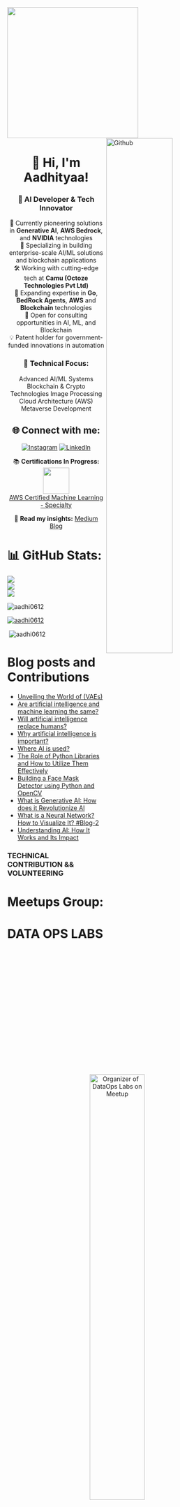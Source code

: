<div id="header" align="left">
  <img src="https://media.giphy.com/media/qgQUggAC3Pfv687qPC/giphy.gif" width="300"/>
  <img width="55%" align="right" alt="Github" src="https://raw.githubusercontent.com/onimur/.github/master/.resources/git-header.svg" />
</div>


<div id="header" align="Center">

# 👋 Hi, I'm Aadhityaa!

### 🚀 AI Developer & Tech Innovator

🔭 Currently pioneering solutions in **Generative AI**, **AWS Bedrock**, and **NVIDIA** technologies  
🎯 Specializing in building enterprise-scale AI/ML solutions and blockchain applications  
🛠️ Working with cutting-edge tech at **Camu (Octoze Technologies Pvt Ltd)**  
🌱 Expanding expertise in **Go**, **BedRock Agents**, **AWS** and **Blockchain** technologies  
🤝 Open for consulting opportunities in AI, ML, and Blockchain  
💡 Patent holder for government-funded innovations in automation  

### 💫 Technical Focus:
 Advanced AI/ML Systems
 Blockchain & Crypto Technologies
 Image Processing
 Cloud Architecture (AWS)
 Metaverse Development


## 🌐 Connect with me:
[![Instagram](https://img.shields.io/badge/Instagram-%23E4405F.svg?logo=Instagram&logoColor=white)](https://www.instagram.com/aadhityaa_aadhi/) [![LinkedIn](https://img.shields.io/badge/LinkedIn-%230077B5.svg?logo=linkedin&logoColor=white)](https://linkedin.com/in/aadhi0612) 
  

📚 **Certifications In Progress:**  
<img src="https://upload.wikimedia.org/wikipedia/commons/thumb/9/93/Amazon_Web_Services_Logo.svg/150px-Amazon_Web_Services_Logo.svg.png" width="60px">  
[AWS Certified Machine Learning - Specialty](https://aws.amazon.com/certification/certified-machine-learning-specialty/)

📝 **Read my insights:** [Medium Blog](https://medium.com/@aadhi0612)
</div>

# 📊 GitHub Stats:
![](https://github-readme-stats.vercel.app/api?username=aadhi0612&theme=dark&hide_border=false&include_all_commits=true&count_private=true)<br/>
![](https://github-readme-streak-stats.herokuapp.com/?user=aadhi0612&theme=dark&hide_border=false)<br/>
![](https://github-readme-stats.vercel.app/api/top-langs/?username=aadhi0612&theme=dark&hide_border=false&include_all_commits=true&count_private=true&layout=compact)

<p align="left"> <img src="https://komarev.com/ghpvc/?username=aadhi0612&label=Profile%20views&color=0e75b6&style=flat" alt="aadhi0612" /></p>

<p align="left"> <a href="https://github.com/ryo-ma/github-profile-trophy"><img src="https://github-profile-trophy.vercel.app/?username=aadhi0612" alt="aadhi0612" /></a> </p>

<p>&nbsp;<img align="center" src="https://github-readme-stats.vercel.app/api?username=aadhi0612&show_icons=true&locale=en" alt="aadhi0612" /></p>


# Blog posts and Contributions 

<!-- BLOG-POST-LIST:START -->
- [Unveiling the World of &lpar;VAEs&rpar;](https://medium.com/@aadhi0612/unveiling-the-world-of-vaes-c2c5802b5830?source=rss-db543355fc99------2)
- [Are artificial intelligence and machine learning the same?](https://medium.com/@aadhi0612/are-artificial-intelligence-and-machine-learning-the-same-ec637cffe0bf?source=rss-db543355fc99------2)
- [Will artificial intelligence replace humans?](https://medium.com/@aadhi0612/will-artificial-intelligence-replace-humans-ad1fa59322b6?source=rss-db543355fc99------2)
- [Why artificial intelligence is important?](https://medium.com/@aadhi0612/why-artificial-intelligence-is-important-5ef045db8dcf?source=rss-db543355fc99------2)
- [Where AI is used?](https://medium.com/@aadhi0612/where-ai-is-used-e4dddda544c4?source=rss-db543355fc99------2)
- [The Role of Python Libraries and How to Utilize Them Effectively](https://medium.com/@aadhi0612/the-role-of-python-libraries-and-how-to-utilize-them-effectively-b0e8f7cfb4ee?source=rss-db543355fc99------2)
- [Building a Face Mask Detector using Python and OpenCV](https://medium.com/@aadhi0612/building-a-face-mask-detector-using-python-and-opencv-2654e28d8d76?source=rss-db543355fc99------2)
- [What is Generative AI: How does it Revolutionize AI](https://medium.com/@aadhi0612/what-is-generative-ai-how-does-it-revolutionize-ai-427e3fbc59fd?source=rss-db543355fc99------2)
- [What is a Neural Network? How to Visualize It? #Blog-2](https://medium.com/@aadhi0612/what-is-a-neural-network-how-to-visualize-it-blog-2-c119758a24e?source=rss-db543355fc99------2)
- [Understanding AI: How It Works and Its Impact](https://medium.com/@aadhi0612/understanding-ai-how-it-works-and-its-impact-5b39484cb0c9?source=rss-db543355fc99------2)
<!-- BLOG-POST-LIST:END -->




### TECHNICAL CONTRIBUTION && VOLUNTEERING


# Meetups Group:

# DATA OPS LABS
<div align="center">
  <a href="https://www.meetup.com/dataopslabs/members/?op=leaders">
    <img src="./data-ops-labs.png" alt="Organizer of DataOps Labs on Meetup" width="50%">
  </a>
</div>
<div id="header" align="Center">
	
[Join Here](https://www.meetup.com/dataopslabs/)
</div>

One of the Organizer of the DataOps Labs meetups page & youtube channel. With more than 4-5 events every month!!

All the sessions are recorded and available in Youtube:

<div align="center">
  <a href="https://www.youtube.com/@DataOpsLabsIndia" target="_blank">
    <img src="https://upload.wikimedia.org/wikipedia/commons/4/42/YouTube_icon_%282013-2017%29.png" alt="YouTube - DataOps Labs India" width="10%">
  </a>
</div>
<div id="header" align="Center">
[Subscribe!!!](https://www.meetup.com/dataopslabs/)
</div>

## About DataOps Labs.

This is a community group of members join together and share Cloud, Data, AI, Generative AI, Machine Learning, DevOps and Security professionals where we will share experiences, Recent updates with use cases, technology challenges and trends.

Here all session were provided as knowledge sharing and their view only. Not opinion of company they associated.

Individual who interest in learn from industry experts on various topics include, Complex Application Architecture, Bigdata, AI/ML, MLOps, DevOps and Security with usecases.


## Meetups

Gave a speech and hands-on demo in 50+ meetups 25+ in person and the other 20+ virtual and another 5 in closed events.
Organized and contibuted multiple events.

# Public Speaking Posts
### Embedded LinkedIn Posts:

### LinkedIn Posts:

# Public Speaking Posts

### LinkedIn Posts:

[![Post 1](./post1.png)](https://www.linkedin.com/feed/update/urn:li:ugcPost:7267092401570111490)
[![Post 2](./post2.png)](https://www.linkedin.com/feed/update/urn:li:share:7265997894581723136)
[![Post 3](./post3.png)](https://www.linkedin.com/feed/update/urn:li:share:7265653028911808512)
[![Post 4](./post4.png)](https://www.linkedin.com/feed/update/urn:li:ugcPost:7264036891249778690)
[![Post 5](./post5.png)](https://www.linkedin.com/feed/update/urn:li:ugcPost:7264257672726614017)
[![Post 6](./post6.png)](https://www.linkedin.com/feed/update/urn:li:share:7263587736228409345)
[![Post 7](./post7.png)](https://www.linkedin.com/feed/update/urn:li:share:7246576990072254465)
[![Post 8](./post8.png)](https://www.linkedin.com/feed/update/urn:li:share:7246230573273227266)
[![Post 9](./post9.png)](https://www.linkedin.com/feed/update/urn:li:share:7227661038383460353)
[![Post 10](./post10.png)](https://www.linkedin.com/feed/update/urn:li:ugcPost:7227192516733808641)



<iframe src="https://www.linkedin.com/embed/feed/update/urn:li:ugcPost:7267092401570111490" height="552" width="504" frameborder="0" allowfullscreen="" title="Embedded post"></iframe>

<iframe src="https://www.linkedin.com/embed/feed/update/urn:li:share:7265997894581723136" height="601" width="504" frameborder="0" allowfullscreen="" title="Embedded post"></iframe>

<iframe src="https://www.linkedin.com/embed/feed/update/urn:li:share:7265653028911808512" height="1383" width="504" frameborder="0" allowfullscreen="" title="Embedded post"></iframe>

<iframe src="https://www.linkedin.com/embed/feed/update/urn:li:ugcPost:7264036891249778690" height="1994" width="504" frameborder="0" allowfullscreen="" title="Embedded post"></iframe>

<iframe src="https://www.linkedin.com/embed/feed/update/urn:li:ugcPost:7264257672726614017" height="1739" width="504" frameborder="0" allowfullscreen="" title="Embedded post"></iframe>

<iframe src="https://www.linkedin.com/embed/feed/update/urn:li:share:7263587736228409345" height="634" width="504" frameborder="0" allowfullscreen="" title="Embedded post"></iframe>

<iframe src="https://www.linkedin.com/embed/feed/update/urn:li:share:7246576990072254465" height="1131" width="504" frameborder="0" allowfullscreen="" title="Embedded post"></iframe>

<iframe src="https://www.linkedin.com/embed/feed/update/urn:li:share:7246230573273227266" height="1026" width="504" frameborder="0" allowfullscreen="" title="Embedded post"></iframe>

<iframe src="https://www.linkedin.com/embed/feed/update/urn:li:share:7230500457385713664" height="634" width="504" frameborder="0" allowfullscreen="" title="Embedded post"></iframe>

<iframe src="https://www.linkedin.com/embed/feed/update/urn:li:share:7227661038383460353" height="1089" width="504" frameborder="0" allowfullscreen="" title="Embedded post"></iframe>

<iframe src="https://www.linkedin.com/embed/feed/update/urn:li:ugcPost:7227192516733808641" height="1097" width="504" frameborder="0" allowfullscreen="" title="Embedded post"></iframe>

### Direct Links:

- [AWS Generative AI Loft - Prabhu Jayaseelan](https://www.linkedin.com/posts/prabhujayaseelan_techxconf2024-generativeai-cloudcomputing-ugcPost-7264004838122758146-wm3D?utm_source=share&utm_medium=member_desktop)
- [AWS Generative AI Loft - Ramya Natesan](https://www.linkedin.com/posts/ramya-natesan-67499711a_i-had-the-great-opportunity-of-attending-ugcPost-7263979898413694976-cyxA?utm_source=share&utm_medium=member_desktop)
- [TechXConf2024 - Keerthivasan Kannan](https://www.linkedin.com/posts/keerthivasan-kannan_techxconf2024-aws-azure-ugcPost-7263855994563158016-_ocl?utm_source=share&utm_medium=member_desktop)
- [TechXConf2024 - Dr. Karthi M](https://www.linkedin.com/posts/drkarthim_techxconf-generativeai-cloudcomputing-ugcPost-7263903664367374336-MNju?utm_source=share&utm_medium=member_desktop)
- [TechXConf2024 - Dakshan R](https://www.linkedin.com/posts/dakshanr_techxconf2024-ai-generativeai-ugcPost-7263379813443264512-X5RX?utm_source=share&utm_medium=member_desktop)
- [TechXConf2024 - AI and Cloud Conference](https://www.linkedin.com/posts/techxconf_aiandcloudconference2024-aimodeldeployment-ugcPost-7263129303565967361-bGMY?utm_source=share&utm_medium=member_desktop)
- [AWS Community Day Hungary](https://www.linkedin.com/posts/aadhi0612_awscommunityday-aws-awscommunitydayhungary-activity-7248043038684430336-3tTY?utm_source=share&utm_medium=member_desktop)
- [CNCF Coimbatore Community Group - Nishanth Subramanian](https://www.linkedin.com/posts/nishanth-subramanian-232a6622a_cloudnative-cncf-techgrowth-ugcPost-7244269368870592512-EotR?utm_source=share&utm_medium=member_desktop)
- [CNCF Coimbatore Community Group - Rahul Krish](https://www.linkedin.com/posts/iamrahulkrish_happy-to-be-part-of-the-first-cncf-coimbatore-ugcPost-7244268132364681217-0wrG?utm_source=share&utm_medium=member_desktop)
- [AWS Generative AI Loft Bengaluru - Jones Zachariah Noel](https://www.linkedin.com/posts/jones-zachariah-noel-n_awsgenailoftbengaluru-aws-awsugblr-ugcPost-7227564611015733248-_qA4?utm_source=share&utm_medium=member_desktop)





### Real World Applications of AI and ML

Took a session in detail on how to use .ipynb files in aws and explained by S3 bucket and then accessing it through a Jupyter Notebook instance.

- Here is the repo - [Real World Applications of AI and ML](https://github.com/cloudnloud/meetup/tree/main/Applications-of-AI-and-ML)
- LinkedIn Post Images
<div align="center">
  <img src="https://github.com/aadhi0612/aadhi0612/blob/main/image1.jpeg" alt="Image" width="50%" />
</div>

<div align="center">
  <img src="https://github.com/aadhi0612/aadhi0612/blob/main/image2.jpeg" alt="Image" width="50%" />
</div>

- more than 150+ members attended this event.
  
<div align="center">
  <img src="https://github.com/aadhi0612/aadhi0612/blob/main/Image-01.jpeg" alt="Image" width="50%" />
</div>

<div align="center">
  <img src="https://github.com/aadhi0612/aadhi0612/blob/main/Image-03.jpeg" alt="Image" width="50%" />
</div>

### Generative AI hands-On Deep Dive

Took a session in detail on how to use .ipynb files in aws and explained by S3 bucket and then accessing it through a Jupyter notebook instance.

- Here is the repo - [Generative AI hands On Deep dive](https://github.com/cloudnloud/meetup/tree/main/Generative_AI)
- LinkedIn Post Gen AI Meetup - [Meetup](https://www.linkedin.com/posts/aadhi0612_generativeai-speaker-cloudnloud-activity-7068682889307029504-6jns?utm_source=share&utm_medium=member_desktop)
- LinkedIn Post Gen AI Meetup - [Meetup](https://www.linkedin.com/posts/aadhi0612_ai-community-cloudnloud-activity-7068605144308875264-pykV?utm_source=share&utm_medium=member_desktop)
- LinkedIn Feedbacks More than 30 members attended this event - [Feedbacks](https://www.linkedin.com/feed/update/urn:li:activity:7068651105978626048?utm_source=share&utm_medium=member_desktop)
  
- LinkedIn Post Images

<div align="center">
  <img src="https://github.com/aadhi0612/aadhi0612/blob/main/image3.jpeg" alt="Image" width="50%" />
</div>

<div align="center">
  <img src="https://github.com/aadhi0612/aadhi0612/blob/main/image4.jpeg" alt="Image" width="50%" />
</div>

<div align="center">
  <img src="https://github.com/aadhi0612/aadhi0612/assets/104068320/e1c63be2-9c2b-4d07-8b2b-5dd41fa8d515" alt="Image" width="50%" />
</div>

### Elastic Meetup with Generative AI

In this project, we explore the integration of Elastic Search with Generative AI techniques to enhance search capabilities and generate novel content. We've implemented three distinct use cases to showcase the potential of this integration.

## Use Case 1: Voice Transformation with Generative AI

We've utilized Generative AI models to transform voices. The accompanying `.ipynb` file contains the code used for this purpose. To run the notebook:

1. Make sure you have the required libraries installed (specified in the notebook).
2. Open the `.ipynb` file using a Jupyter Notebook environment.
3. Execute the cells step by step to generate voice transformations.

## Use Case 2: Direct Image Generation with LLM Model

In our second use case, we demonstrate the ability to generate images directly from a Large Language Model (LLM). This can have various applications, such as content creation and artistic design. The `.ipynb` file associated with this use case contains the code.

To run the notebook:

1. Set up a compatible environment with the necessary libraries (outlined in the notebook).
2. Open the `.ipynb` file using a Jupyter Notebook platform.
3. Follow the provided instructions to generate images using the LLM model.

## Use Case 3: Drag GAN Implementation

Our third use case involves the implementation of Drag GAN (Generative Adversarial Network). Drag GAN is a specialized model for generating images with a focus on specific attributes.

To explore this use case:

1. Access the `.ipynb` file associated with the Drag GAN use case.
2. Ensure your environment includes the required dependencies (as specified in the notebook).
3. Open the `.ipynb` file using a Jupyter Notebook environment.
4. Execute the cells sequentially to understand and experiment with Drag GAN.


<div align="center">
  <img src="https://github.com/aadhi0612/aadhi0612/blob/main/1.png" alt="Image" width="50%" />
</div>

<div style="display:flex;">
  <img src="https://github.com/aadhi0612/aadhi0612/blob/main/1.png" alt="Image 1" style="width:40%;">
  <img src="https://github.com/aadhi0612/aadhi0612/blob/main/2.png" alt="Image 2" style="width:40%;">
  <img src="https://github.com/aadhi0612/aadhi0612/blob/main/3.png" alt="Image 3" style="width:40%;">
  <img src="https://github.com/aadhi0612/aadhi0612/blob/main/4.png" alt="Image 4" style="width:40%;">
  <img src="https://github.com/aadhi0612/aadhi0612/blob/main/7.png" alt="Image 5" style="width:40%;">
  <img src="https://github.com/aadhi0612/aadhi0612/blob/main/8.png" alt="Image 6" style="width:40%;">
  <img src="https://github.com/aadhi0612/aadhi0612/blob/main/9.png" alt="Image 7" style="width:40%;">
  <img src="https://github.com/aadhi0612/aadhi0612/blob/main/10.png" alt="Image 8" style="width:40%;">
  <img src="https://github.com/aadhi0612/aadhi0612/blob/main/11.png" alt="Image 9" style="width:40%;">
 
</div>



## Certifications


I'm also a Certified Blockchain Developer by the Blockchain Council
<div align="center">
  <img src="https://github.com/aadhi0612/aadhi0612/blob/main/CBD.jpeg" width="10%"></p>
 </div>
</div>		  



# 💻 Tech Stack:

## Cloud Services
![AWS](https://img.shields.io/badge/AWS-%23FF9900.svg?style=for-the-badge&logo=amazon-aws&logoColor=white)
![Google Cloud](https://img.shields.io/badge/GoogleCloud-%234285F4.svg?style=for-the-badge&logo=google-cloud&logoColor=white)
![Microsoft Azure](https://www.vectorlogo.zone/logos/microsoft_azure/microsoft_azure-icon.svg?style=for-the-badge)

## Programming Languages
![Solidity](https://img.shields.io/badge/Solidity-%23363636.svg?style=for-the-badge&logo=solidity&logoColor=white)
![Python](https://img.shields.io/badge/python-3670A0?style=for-the-badge&logo=python&logoColor=ffdd54)
![Go](https://img.shields.io/badge/go-%2300ADD8.svg?style=for-the-badge&logo=go&logoColor=white)
![JavaScript](https://img.shields.io/badge/javascript-%23323330.svg?style=for-the-badge&logo=javascript&logoColor=%23F7DF1E)
![TypeScript](https://img.shields.io/badge/TypeScript-007ACC?style=for-the-badge&logo=typescript&logoColor=white)
![Markdown](https://img.shields.io/badge/Markdown-000000?style=for-the-badge&logo=markdown&logoColor=white)
![ShellScript](https://img.shields.io/badge/Shell_Script-121011?style=for-the-badge&logo=gnu-bash&logoColor=white)


## Design and Creativity
![Adobe After Effects](https://img.shields.io/badge/Adobe%20After%20Effects-9999FF.svg?style=for-the-badge&logo=Adobe%20After%20Effects&logoColor=white)
![Adobe Illustrator](https://img.shields.io/badge/adobeillustrator-%23FF9A00.svg?style=for-the-badge&logo=adobeillustrator&logoColor=white)
![Adobe Lightroom](https://img.shields.io/badge/Adobe%20Lightroom-31A8FF.svg?style=for-the-badge&logo=Adobe%20Lightroom&logoColor=white)
![Adobe Photoshop](https://img.shields.io/badge/adobephotoshop-%2331A8FF.svg?style=for-the-badge&logo=adobephotoshop&logoColor=white)
![Adobe Premiere Pro](https://img.shields.io/badge/Adobe%20Premiere%20Pro-9999FF.svg?style=for-the-badge&logo=Adobe%20Premiere%20Pro&logoColor=white)
![Canva](https://img.shields.io/badge/Canva-%2300C4CC.svg?style=for-the-badge&logo=Canva&logoColor=white)
![Blender](https://img.shields.io/badge/blender-%23F5792A.svg?style=for-the-badge&logo=blender&logoColor=white)
![Inkscape](https://img.shields.io/badge/Inkscape-e0e0e0?style=for-the-badge&logo=inkscape&logoColor=080A13)

## Data Science and AI
![Anaconda](https://img.shields.io/badge/Anaconda-%2344A833.svg?style=for-the-badge&logo=anaconda&logoColor=white)
![Jupyter Notebook](https://img.shields.io/badge/jupyter-%23FA0F00.svg?style=for-the-badge&logo=jupyter&logoColor=white)
![NumPy](https://img.shields.io/badge/numpy-%23013243.svg?style=for-the-badge&logo=numpy&logoColor=white)
![Pandas](https://img.shields.io/badge/pandas-%23150458.svg?style=for-the-badge&logo=pandas&logoColor=white)
![Matplotlib](https://img.shields.io/badge/Matplotlib-%23ffffff.svg?style=for-the-badge&logo=Matplotlib&logoColor=black)
![PyTorch](https://img.shields.io/badge/PyTorch-%23EE4C2C.svg?style=for-the-badge&logo=PyTorch&logoColor=white)
![scikit-learn](https://img.shields.io/badge/scikit--learn-%23F7931E.svg?style=for-the-badge&logo=scikit-learn&logoColor=white)
![TensorFlow](https://img.shields.io/badge/TensorFlow-%23FF6F00.svg?style=for-the-badge&logo=TensorFlow&logoColor=white)
![Keras](https://img.shields.io/badge/Keras-%23D00000.svg?style=for-the-badge&logo=Keras&logoColor=white)
![Gradio](https://www.gradio.app/_app/immutable/assets/gradio.26ec459c.svg)

## Tools and Platforms
![NodeJS](https://img.shields.io/badge/node.js-6DA55F?style=for-the-badge&logo=node.js&logoColor=white)
![NPM](https://img.shields.io/badge/NPM-%23000000.svg?style=for-the-badge&logo=npm&logoColor=white)
![MongoDB](https://img.shields.io/badge/MongoDB-%234ea94b.svg?style=for-the-badge&logo=mongodb&logoColor=white)
![Couchbase](https://img.shields.io/badge/Couchbase-EA2328?style=for-the-badge&logo=couchbase&logoColor=white)
![Postman](https://img.shields.io/badge/Postman-FF6C37?style=for-the-badge&logo=postman&logoColor=white)
![Yarn](https://img.shields.io/badge/yarn-%232C8EBB.svg?style=for-the-badge&logo=yarn&logoColor=white)
![Xcode](https://img.shields.io/badge/Xcode-007ACC?style=for-the-badge&logo=Xcode&logoColor=white)

## Operating Systems
![Linux](https://img.shields.io/badge/Linux-FCC624?style=for-the-badge&logo=linux&logoColor=black)
![Ubuntu](https://img.shields.io/badge/Ubuntu-E95420?style=for-the-badge&logo=ubuntu&logoColor=white)
![Windows](https://img.shields.io/badge/Windows-0078D6?style=for-the-badge&logo=windows&logoColor=white)
![iOS](https://img.shields.io/badge/iOS-000000?style=for-the-badge&logo=ios&logoColor=white)
![Debian](https://img.shields.io/badge/Debian-D70A53?style=for-the-badge&logo=debian&logoColor=white)
![Fedora](https://img.shields.io/badge/Fedora-294172?style=for-the-badge&logo=fedora&logoColor=white)

## Project Management and Collaboration
![Confluence](https://img.shields.io/badge/confluence-%23172BF4.svg?style=for-the-badge&logo=confluence&logoColor=white)
![Jira](https://img.shields.io/badge/jira-%230A0FFF.svg?style=for-the-badge&logo=jira&logoColor=white)
![Bitbucket](https://img.shields.io/badge/bitbucket-%230047B3.svg?style=for-the-badge&logo=bitbucket&logoColor=white)
![GitHub](https://img.shields.io/badge/github-%23121011.svg?style=for-the-badge&logo=github&logoColor=white)

## Monitoring and Infrastructure
![Prometheus](https://img.shields.io/badge/Prometheus-%23E6522C.svg?style=for-the-badge&logo=Prometheus&logoColor=white)
![Grafana](https://img.shields.io/badge/grafana-%23F46800.svg?style=for-the-badge&logo=grafana&logoColor=white)
![Kibana](https://img.shields.io/badge/Kibana-005571?style=for-the-badge&logo=Kibana&logoColor=white)
![InfluxDB](https://img.shields.io/badge/-InfluxDB-22ADF6?style=for-the-badge&logo=influxdb&logoColor=white)
![ElasticSearch](https://img.shields.io/badge/Elastic_Search-005571?style=for-the-badge&logo=elasticsearch&logoColor=white)
![Proxmox](https://img.shields.io/badge/Proxmox-%23E57000.svg?style=for-the-badge&logo=Proxmox&logoColor=white)
![MongoDB](https://img.shields.io/badge/MongoDB-4EA94B?style=for-the-badge&logo=mongodb&logoColor=white)

## Containerization and Operations
![Docker](https://img.shields.io/badge/Docker-2496ED?style=for-the-badge&logo=docker&logoColor=white)
![Kubernetes](https://img.shields.io/badge/Kubernetes-326CE5?style=for-the-badge&logo=kubernetes&logoColor=white)
![Helm](https://img.shields.io/badge/Helm-277A9F?style=for-the-badge&logo=helm&logoColor=white)
![Kubeflow](https://img.shields.io/badge/Kubeflow-00B0D8?style=for-the-badge&logo=kubeflow&logoColor=white)
![Jenkins](https://img.shields.io/badge/Jenkins-D24939?style=for-the-badge&logo=Jenkins&logoColor=white)
![GitHub Actions](https://img.shields.io/badge/GitHub%20Actions-2088FF?style=for-the-badge&logo=github-actions&logoColor=white)


## Other Tools and Technologies
![Arduino](https://img.shields.io/badge/-Arduino-00979D?style=for-the-badge&logo=Arduino&logoColor=white)
![Ansible](https://img.shields.io/badge/ansible-%231A1918.svg?style=for-the-badge&logo=ansible&logoColor=white)
![TOR](https://img.shields.io/badge/tor-%237E4798.svg?style=for-the-badge&logo=tor-project&logoColor=white)
![Raspberry Pi](https://img.shields.io/badge/-RaspberryPi-C51A4A?style=for-the-badge&logo=Raspberry-Pi)
![HyperLedger](https://img.shields.io/badge/hyperledger-2F3134?style=for-the-badge&logo=hyperledger&logoColor=white)

  


			     
### GitHub Contributions

<p align="center">
  <a href="index.html">
    <img src="https://github.com/aadhi0612/aadhi0612/raw/output/github-snake.gif" alt="GitHub Snake Animation">
  </a>
</p>

<img src="https://github.com/aadhi0612/aadhi0612/raw/output/github-snake.gif" alt="GitHub Snake Animation">

![GitHub Snake Animation](https://github.com/aadhi0612/aadhi0612/raw/output/github-snake.gif)

### ✍️ Random Dev Quote
![](https://quotes-github-readme.vercel.app/api?type=horizontal&theme=dark)

---
[![](https://visitcount.itsvg.in/api?id=aadhi0612&icon=6&color=9)](https://visitcount.itsvg.in)

<p align="center">
  <img src="https://user-images.githubusercontent.com/5679180/79618120-0daffb80-80be-11ea-819e-d2b0fa904d07.gif" width="50px"></p>
</div>

<!---
aadhi0612/aadhi0612 is a ✨ special ✨ repository because its `README.md` (this file) appears on your GitHub profile.
You can click the Preview link to take a look at your changes.
--->
